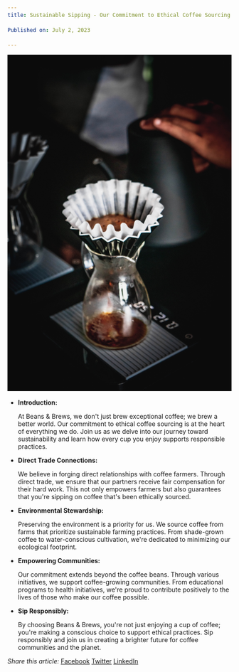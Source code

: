 ```yaml
---
title: Sustainable Sipping - Our Commitment to Ethical Coffee Sourcing

Published on: July 2, 2023

---
```


![Brewing Coffee](../public/images/brewcoffee.jpg)

- **Introduction:**

    At Beans & Brews, we don't just brew exceptional coffee; we brew a better world. Our commitment to ethical coffee sourcing is at the heart of everything we do. Join us as we delve into our journey toward sustainability and learn how every cup you enjoy supports responsible practices.

- **Direct Trade Connections:**

    We believe in forging direct relationships with coffee farmers. Through direct trade, we ensure that our partners receive fair compensation for their hard work. This not only empowers farmers but also guarantees that you're sipping on coffee that's been ethically sourced.

- **Environmental Stewardship:**

    Preserving the environment is a priority for us. We source coffee from farms that prioritize sustainable farming practices. From shade-grown coffee to water-conscious cultivation, we're dedicated to minimizing our ecological footprint.

- **Empowering Communities:**

    Our commitment extends beyond the coffee beans. Through various initiatives, we support coffee-growing communities. From educational programs to health initiatives, we're proud to contribute positively to the lives of those who make our coffee possible.

- **Sip Responsibly:**

    By choosing Beans & Brews, you're not just enjoying a cup of coffee; you're making a conscious choice to support ethical practices. Sip responsibly and join us in creating a brighter future for coffee communities and the planet.

*Share this article:*
[Facebook](https://www.facebook.com/share?url=article-url)
[Twitter](https://twitter.com/share?url=article-url)
[LinkedIn](https://www.linkedin.com/shareArticle?url=article-url)

